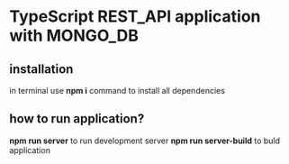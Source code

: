 # TypeScript REST_API application with MONGO_DB

## installation 

in terminal use **npm i** command to install all dependencies

## how to run application? 

**npm run server** to run development server
**npm run server-build** to buld application 

